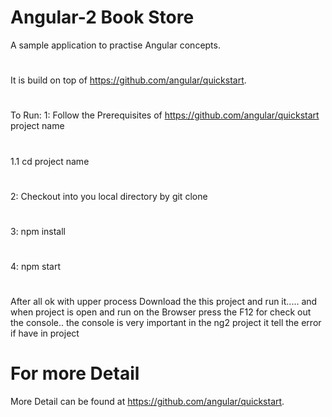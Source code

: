 # Angular-2 Book Store

A sample application to practise Angular concepts.
#
It is build on top of https://github.com/angular/quickstart.
#
To Run:
	1: 	Follow the Prerequisites of https://github.com/angular/quickstart project name
#
  1.1 cd project name
#
  2: 	Checkout into you local directory by git clone
#
  3: 	npm install
#
  4: 	npm start
#
After all ok with upper process Download the this project and run it.....
and when project is open and run on the Browser press the F12 for check out the console..
the console is very important in the ng2 project it tell the error if have in project
# For more Detail	
More Detail can be found at https://github.com/angular/quickstart.
